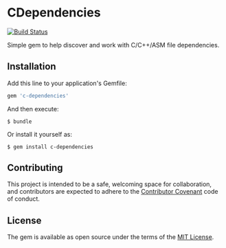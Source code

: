 # CDependencies

[![Build Status](https://travis-ci.org/mattmassicotte/c-dependecies.svg?branch=master)](https://travis-ci.org/mattmassicotte/c-dependecies)

Simple gem to help discover and work with C/C++/ASM file dependencies.

## Installation

Add this line to your application's Gemfile:

```ruby
gem 'c-dependencies'
```

And then execute:

    $ bundle

Or install it yourself as:

    $ gem install c-dependencies

## Contributing

This project is intended to be a safe, welcoming space for collaboration, and contributors are expected to adhere to the [Contributor Covenant](http://contributor-covenant.org) code of conduct.

## License

The gem is available as open source under the terms of the [MIT License](http://opensource.org/licenses/MIT).

